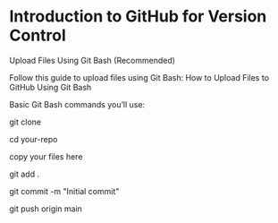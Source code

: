 # Introduction to GitHub for Version Control

Upload Files Using Git Bash (Recommended)

Follow this guide to upload files using Git Bash: How to Upload Files to GitHub Using Git Bash

Basic Git Bash commands you’ll use:

git clone <repo-link>

cd your-repo

copy your files here

git add .

git commit -m "Initial commit"

git push origin main

